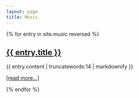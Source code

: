 ```yaml
---
layout: page
title: Music
---
```



<div class="cards">
  {% for entry in site.music reversed %}
  <div class="card">
    <h2>
      <a href="{{ entry.url }}">
        {{ entry.title }}
      </a>
    </h2>
    <p>{{ entry.content | truncatewords:14 | markdownify }}</p>
    <p><a href="{{ entry.url }}">[read more...]</a></p>
  </div>  
  {% endfor %}
</div>